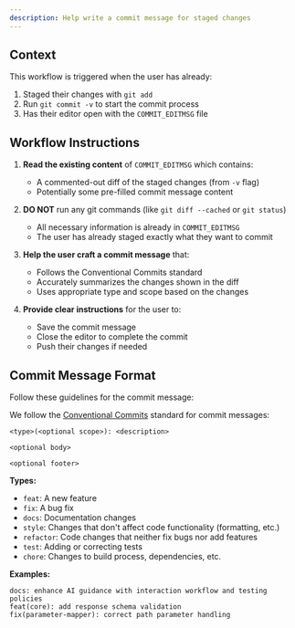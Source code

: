 ```yaml
---
description: Help write a commit message for staged changes
---
```


## Context

This workflow is triggered when the user has already:

1. Staged their changes with `git add`
2. Run `git commit -v` to start the commit process
3. Has their editor open with the `COMMIT_EDITMSG` file

## Workflow Instructions

1. **Read the existing content** of `COMMIT_EDITMSG` which contains:

   - A commented-out diff of the staged changes (from `-v` flag)
   - Potentially some pre-filled commit message content

2. **DO NOT** run any git commands (like `git diff --cached` or `git status`)

   - All necessary information is already in `COMMIT_EDITMSG`
   - The user has already staged exactly what they want to commit

3. **Help the user craft a commit message** that:

   - Follows the Conventional Commits standard
   - Accurately summarizes the changes shown in the diff
   - Uses appropriate type and scope based on the changes

4. **Provide clear instructions** for the user to:
   - Save the commit message
   - Close the editor to complete the commit
   - Push their changes if needed

## Commit Message Format

Follow these guidelines for the commit message:

We follow the [Conventional Commits](https://www.conventionalcommits.org/) standard for commit messages:

```
<type>(<optional scope>): <description>

<optional body>

<optional footer>
```

**Types:**

- `feat`: A new feature
- `fix`: A bug fix
- `docs`: Documentation changes
- `style`: Changes that don't affect code functionality (formatting, etc.)
- `refactor`: Code changes that neither fix bugs nor add features
- `test`: Adding or correcting tests
- `chore`: Changes to build process, dependencies, etc.

**Examples:**

```
docs: enhance AI guidance with interaction workflow and testing policies
feat(core): add response schema validation
fix(parameter-mapper): correct path parameter handling
```

